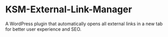 # KSM-External-Link-Manager
A WordPress plugin that automatically opens all external links in a new tab for better user experience and SEO.
